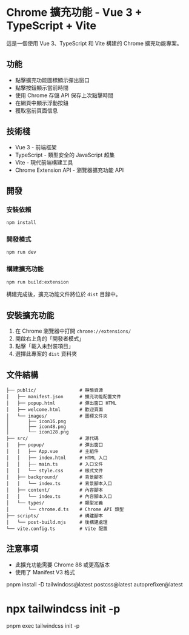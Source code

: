 # Chrome 擴充功能 - Vue 3 + TypeScript + Vite

這是一個使用 Vue 3、TypeScript 和 Vite 構建的 Chrome 擴充功能專案。

## 功能

- 點擊擴充功能圖標顯示彈出窗口
- 點擊按鈕顯示當前時間
- 使用 Chrome 存儲 API 保存上次點擊時間
- 在網頁中顯示浮動按鈕
- 獲取當前頁面信息

## 技術棧

- Vue 3 - 前端框架
- TypeScript - 類型安全的 JavaScript 超集
- Vite - 現代前端構建工具
- Chrome Extension API - 瀏覽器擴充功能 API

## 開發

### 安裝依賴

```bash
npm install
```

### 開發模式

```bash
npm run dev
```

### 構建擴充功能

```bash
npm run build:extension
```

構建完成後，擴充功能文件將位於 `dist` 目錄中。

## 安裝擴充功能

1. 在 Chrome 瀏覽器中打開 `chrome://extensions/`
2. 開啟右上角的「開發者模式」
3. 點擊「載入未封裝項目」
4. 選擇此專案的 `dist` 資料夾

## 文件結構

```
├── public/                # 靜態資源
│   ├── manifest.json      # 擴充功能配置文件
│   ├── popup.html         # 彈出窗口 HTML
│   ├── welcome.html       # 歡迎頁面
│   └── images/            # 圖標文件夾
│       ├── icon16.png
│       ├── icon48.png
│       └── icon128.png
├── src/                   # 源代碼
│   ├── popup/             # 彈出窗口
│   │   ├── App.vue        # 主組件
│   │   ├── index.html     # HTML 入口
│   │   ├── main.ts        # 入口文件
│   │   └── style.css      # 樣式文件
│   ├── background/        # 背景腳本
│   │   └── index.ts       # 背景腳本入口
│   ├── content/           # 內容腳本
│   │   └── index.ts       # 內容腳本入口
│   └── types/             # 類型定義
│       └── chrome.d.ts    # Chrome API 類型
├── scripts/               # 構建腳本
│   └── post-build.mjs     # 後構建處理
└── vite.config.ts         # Vite 配置
```

## 注意事項

- 此擴充功能需要 Chrome 88 或更高版本
- 使用了 Manifest V3 格式

pnpm install -D tailwindcss@latest postcss@latest autoprefixer@latest
# npx tailwindcss init -p
pnpm exec tailwindcss init -p